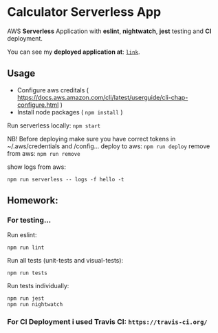 # Calculator Serverless App

AWS **Serverless** Application with **eslint**, **nightwatch**, **jest** testing and **CI** deployment.

You can see my **deployed application at**: [`link`](https://lm92mqzaqh.execute-api.us-east-1.amazonaws.com/dev/calc).

## Usage

 - Configure aws creditals ( https://docs.aws.amazon.com/cli/latest/userguide/cli-chap-configure.html )
 - Install node packages ( `npm install` )

Run serverless locally: `npm start`

NB! Before deploying make sure you have correct tokens in ~/.aws/credentials and /config...
deploy to aws: `npm run deploy`
remove from aws: `npm run remove`

show logs from aws:
```
npm run serverless -- logs -f hello -t
```

## Homework:

### For testing...
Run eslint:
```
npm run lint
```

Run all tests (unit-tests and visual-tests):
```
npm run tests
```

Run tests individually:
```
npm run jest
npm run nightwatch
```

### For CI Deployment i used Travis CI: `https://travis-ci.org/`


